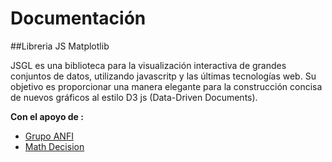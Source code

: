 # Documentación 

##Libreria JS Matplotlib

JSGL es una biblioteca para la visualización interactiva de grandes conjuntos de datos, utilizando javascritp y las últimas tecnologías web. Su objetivo es proporcionar una manera elegante para la construcción concisa de nuevos gráficos al estilo  D3 js (Data-Driven Documents).

**Con el apoyo de :**
* [Grupo ANFI](http://www.grupoanfi.com)
* [Math Decision](http://www.mathdecision.com)
